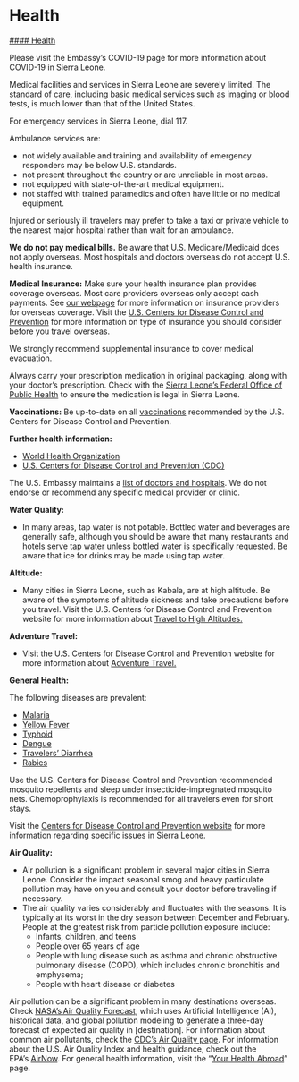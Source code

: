 # Health

[#### Health](javascript:void(0); "Health")

Please visit the Embassy’s COVID-19 page for more information about COVID-19 in Sierra Leone.

Medical facilities and services in Sierra Leone are severely limited. The standard of care, including basic medical services such as imaging or blood tests, is much lower than that of the United States.

For emergency services in Sierra Leone, dial 117.

Ambulance services are:

* not widely available and training and availability of emergency responders may be below U.S. standards.
* not present throughout the country or are unreliable in most areas.
* not equipped with state-of-the-art medical equipment.
* not staffed with trained paramedics and often have little or no medical equipment.

Injured or seriously ill travelers may prefer to take a taxi or private vehicle to the nearest major hospital rather than wait for an ambulance.

**We do not pay medical bills.** Be aware that U.S. Medicare/Medicaid does not apply overseas. Most hospitals and doctors overseas do not accept U.S. health insurance.

**Medical Insurance:** Make sure your health insurance plan provides coverage overseas. Most care providers overseas only accept cash payments. See [our webpage](https://travel.state.gov/content/travel/en/international-travel/before-you-go/your-health-abroad/insurance-providers-overseas.html) for more information on insurance providers for overseas coverage. Visit the [U.S. Centers for Disease Control and Prevention](https://wwwnc.cdc.gov/travel/page/insurance) for more information on type of insurance you should consider before you travel overseas.

We strongly recommend supplemental insurance to cover medical evacuation.

Always carry your prescription medication in original packaging, along with your doctor’s prescription. Check with the [Sierra Leone’s Federal Office of Public Health](https://dhse.gov.sl/) to ensure the medication is legal in Sierra Leone.

**Vaccinations:** Be up-to-date on all [vaccinations](https://wwwnc.cdc.gov/travel/page/insurance) recommended by the U.S. Centers for Disease Control and Prevention.

**Further health information:**

* [World Health Organization](https://www.who.int/travel-advice)
* [U.S. Centers for Disease Control and Prevention (CDC)](https://wwwnc.cdc.gov/travel/)

The U.S. Embassy maintains a [list of doctors and hospitals](https://gcc01.safelinks.protection.outlook.com/?url=https%3A%2F%2Fsl.usembassy.gov%2Fwp-content%2Fuploads%2Fsites%2F195%2F2015%2F07%2F01142014_MedicalServiceProviders-Jan2015-_2_.pdf&data=04%7C01%7CCarterOlsonA%40state.gov%7C88453520f6b54d70007a08d87cbdc9a7%7C66cf50745afe48d1a691a12b2121f44b%7C0%7C0%7C637396501858227014%7CUnknown%7CTWFpbGZsb3d8eyJWIjoiMC4wLjAwMDAiLCJQIjoiV2luMzIiLCJBTiI6Ik1haWwiLCJXVCI6Mn0%3D%7C1000&sdata=hMNz%2BITXNBu3dsWg6A%2F384SI5xGL3psmVNc5EtxRI3A%3D&reserved=0). We do not endorse or recommend any specific medical provider or clinic.

**Water Quality:**

* In many areas, tap water is not potable. Bottled water and beverages are generally safe, although you should be aware that many restaurants and hotels serve tap water unless bottled water is specifically requested. Be aware that ice for drinks may be made using tap water.

**Altitude:**

* Many cities in Sierra Leone, such as Kabala, are at high altitude. Be aware of the symptoms of altitude sickness and take precautions before you travel. Visit the U.S. Centers for Disease Control and Prevention website for more information about [Travel to High Altitudes.](https://wwwnc.cdc.gov/travel/page/travel-to-high-altitudes)

**Adventure Travel:**

* Visit the U.S. Centers for Disease Control and Prevention website for more information about [Adventure Travel.](https://wwwnc.cdc.gov/travel/page/travel-to-the-extreme)

**General Health:**

The following diseases are prevalent:

* [Malaria](https://wwwnc.cdc.gov/travel/diseases/malaria)
* [Yellow Fever](https://wwwnc.cdc.gov/travel/diseases/yellow-fever)
* [Typhoid](https://wwwnc.cdc.gov/travel/diseases/typhoid)
* [Dengue](https://wwwnc.cdc.gov/travel/diseases/dengue)
* [Travelers’ Diarrhea](https://wwwnc.cdc.gov/travel/yellowbook/2020/preparing-international-travelers/travelers-diarrhea)
* [Rabies](https://wwwnc.cdc.gov/travel/diseases/rabies)

Use the U.S. Centers for Disease Control and Prevention recommended mosquito repellents and sleep under insecticide-impregnated mosquito nets. Chemoprophylaxis is recommended for all travelers even for short stays.

Visit the [Centers for Disease Control and Prevention website](https://www.cdc.gov/) for more information regarding specific issues in Sierra Leone.

**Air Quality:**

* Air pollution is a significant problem in several major cities in Sierra Leone. Consider the impact seasonal smog and heavy particulate pollution may have on you and consult your doctor before traveling if necessary.
* The air quality varies considerably and fluctuates with the seasons. It is typically at its worst in the dry season between December and February. People at the greatest risk from particle pollution exposure include:
  + Infants, children, and teens
  + People over 65 years of age
  + People with lung disease such as asthma and chronic obstructive pulmonary disease (COPD), which includes chronic bronchitis and emphysema;
  + People with heart disease or diabetes

Air pollution can be a significant problem in many destinations overseas. Check [NASA’s Air Quality Forecast](https://aeronet.gsfc.nasa.gov/new_web/aqforecast), which uses Artificial Intelligence (AI), historical data, and global pollution modeling to generate a three-day forecast of expected air quality in [destination]. For information about common air pollutants, check the [CDC’s Air Quality page](https://www.cdc.gov/air-quality/pollutants/). For information about the U.S. Air Quality Index and health guidance, check out the EPA’s [AirNow](https://www.airnow.gov/aqi/aqi-basics/). For general health information, visit the “[Your Health Abroad](https://travel.state.gov/content/travel/en/international-travel/before-you-go/your-health-abroad.html)” page.